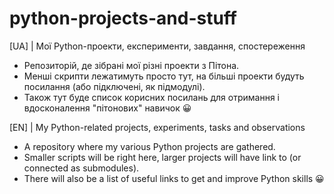 # python-projects-and-stuff

[UA] | Мої Python-проекти, експерименти, завдання, спостереження 
* Репозиторій, де зібрані мої різні проекти з Пітона.
* Менші скрипти лежатимуть просто тут, на більші проекти будуть посилання (або підключені, як підмодулі).
* Також тут буде список корисних посилань для отримання і вдосконалення "пітонових" навичок 😀

[EN] | My Python-related projects, experiments, tasks and observations

* A repository where my various Python projects are gathered.
* Smaller scripts will be right here, larger projects will have link to (or connected as submodules).
* There will also be a list of useful links to get and improve Python skills 😀
